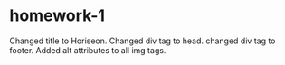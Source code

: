 # homework-1

Changed title to Horiseon.
Changed div tag to head.
changed div tag to footer.
Added alt attributes to all img tags.
